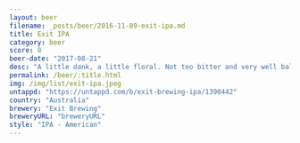 ```yaml
---
layout: beer
filename: _posts/beer/2016-11-09-exit-ipa.md
title: Exit IPA
category: beer
score: 8
beer-date: "2017-08-21"
desc: "A little dank, a little floral. Not too bitter and very well balanced"
permalink: /beer/:title.html
img: /img/list/exit-ipa.jpeg
untappd: "https://untappd.com/b/exit-brewing-ipa/1390442"
country: "Australia"
brewery: "Exit Brewing"
breweryURL: "breweryURL"
style: "IPA - American"
---
```

